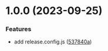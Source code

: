 # 1.0.0 (2023-09-25)


### Features

* add release.config.js ([537840a](https://github.com/ast9501/devopsday-automation-release/commit/537840a344bf25d6048bb4895afea750dcaffb5c))
